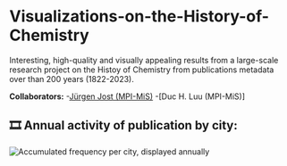 # Visualizations-on-the-History-of-Chemistry
 Interesting, high-quality and visually appealing results from a large-scale research project on the Histoy of Chemistry from publications metadata over than 200 years (1822-2023).

 **Collaborators:** 
  -[Jürgen Jost (MPI-MiS)](https://de.wikipedia.org/wiki/J%C3%BCrgen_Jost)
  -[Duc H. Luu (MPI-MiS)]

## 🎞️ Annual activity of publication by city: 

![Accumulated frequency per city, displayed annually](assets/maps-acc-maps_acc_freq_improved-200dpi_1413x524-2fps.gif)
